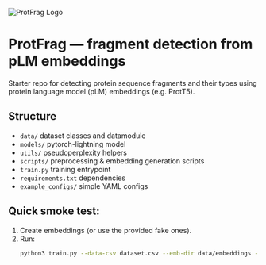 ![ProtFrag Logo](./protfrog_logo.png)

# ProtFrag — fragment detection from pLM embeddings

Starter repo for detecting protein sequence fragments and their types using protein language model (pLM) embeddings (e.g. ProtT5).

## Structure
- `data/`            dataset classes and datamodule
- `models/`          pytorch-lightning model
- `utils/`           pseudoperplexity helpers
- `scripts/`         preprocessing & embedding generation scripts
- `train.py`         training entrypoint
- `requirements.txt` dependencies
- `example_configs/` simple YAML configs

## Quick smoke test:
1. Create embeddings (or use the provided fake ones).
2. Run:
   ```bash
   python3 train.py --data-csv dataset.csv --emb-dir data/embeddings --max-epochs 1 --gpus 0 --batch-size 2
